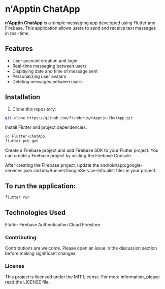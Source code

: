 # n'Apptin ChatApp


**n'Apptin ChatApp** is a simple messaging app developed using Flutter and Firebase. This application allows users to send and receive text messages in real-time.

## Features

- User account creation and login
- Real-time messaging between users
- Displaying date and time of message sent
- Personalizing user avatars
- Deleting messages between users

## Installation

1. Clone this repository:

```bash
git clone https://github.com/ftendurus/nApptin-ChatApp.git
```

Install Flutter and project dependencies:
```bash
cd Flutter-ChatApp
flutter pub get
```

Create a Firebase project and add Firebase SDK to your Flutter project. You can create a Firebase project by visiting the Firebase Console.

After creating the Firebase project, update the android/app/google-services.json and ios/Runner/GoogleService-Info.plist files in your project.

## To run the application:
```bash
flutter run
```

## Technologies Used
Flutter
Firebase Authentication
Cloud Firestore

### Contributing
Contributions are welcome. Please open an issue in the discussion section before making significant changes.

### License
This project is licensed under the MIT License. For more information, please read the LICENSE file.
